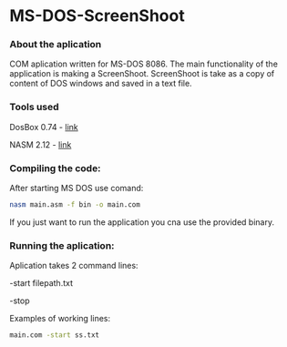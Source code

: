 # MS-DOS-ScreenShoot

### About the aplication

COM aplication written for MS-DOS 8086. The main functionality of the application is making a ScreenShoot. ScreenShoot is take as a copy of content of DOS windows and saved in a text file.

### Tools used

DosBox 0.74 - [link][df1]

NASM 2.12 - [link][df2]

### Compiling the code:

After starting MS DOS use comand:

```sh
nasm main.asm -f bin -o main.com
```

If you just want to run the application you cna use the provided binary.

### Running the aplication:

Aplication takes 2 command lines:

  -start filepath.txt
  
  -stop

Examples of working lines: 

```sh
main.com -start ss.txt
```



[df1]: http://www.dosbox.com/download.php?main=1
[df2]: http://www.nasm.us/pub/nasm/releasebuilds/2.12.01/
